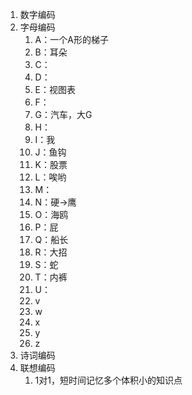 1. 数字编码
2. 字母编码
	1. A：一个A形的梯子
	2. B：耳朵
	3. C：
	4. D：
	5. E：视图表
	6. F：
	7. G：汽车，大G
	8. H：
	9. I：我
	10. J：鱼钩
	11. K：股票
	12. L：唉哟
	13. M：
	14. N：硬→鹰
	15. O：海鸥
	16. P：屁
	17. Q：船长
	18. R：大招
	19. S：蛇
	20. T：内裤
	21. U：
	22. v
	23. w
	24. x
	25. y
	26. z
3. 诗词编码
4. 联想编码
	1. 1对1，短时间记忆多个体积小的知识点